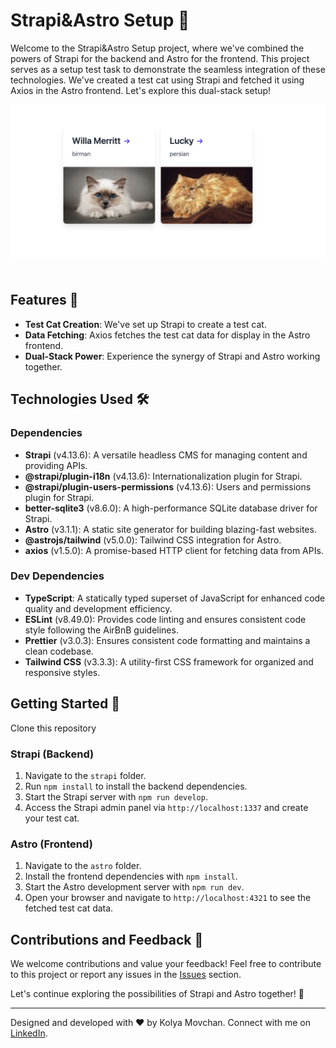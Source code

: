 # Strapi&Astro Setup 🚀

Welcome to the Strapi&Astro Setup project, where we've combined the powers of Strapi for the backend and Astro for the frontend. This project serves as a setup test task to demonstrate the seamless integration of these technologies. We've created a test cat using Strapi and fetched it using Axios in the Astro frontend. Let's explore this dual-stack setup!

<p align="center">
  <img src="https://github.com/kolya-movchan/strapi-astro-setup/raw/main/astro/public/screenshots/Screenshot.png" alt="project screenshot" style="margin-bottom: 20px;">
</p>

## Features 🚀

- **Test Cat Creation**: We've set up Strapi to create a test cat.
- **Data Fetching**: Axios fetches the test cat data for display in the Astro frontend.
- **Dual-Stack Power**: Experience the synergy of Strapi and Astro working together.

## Technologies Used 🛠️

### Dependencies
- **Strapi** (v4.13.6): A versatile headless CMS for managing content and providing APIs.
- **@strapi/plugin-i18n** (v4.13.6): Internationalization plugin for Strapi.
- **@strapi/plugin-users-permissions** (v4.13.6): Users and permissions plugin for Strapi.
- **better-sqlite3** (v8.6.0): A high-performance SQLite database driver for Strapi.
- **Astro** (v3.1.1): A static site generator for building blazing-fast websites.
- **@astrojs/tailwind** (v5.0.0): Tailwind CSS integration for Astro.
- **axios** (v1.5.0): A promise-based HTTP client for fetching data from APIs.

### Dev Dependencies
- **TypeScript**: A statically typed superset of JavaScript for enhanced code quality and development efficiency.
- **ESLint** (v8.49.0): Provides code linting and ensures consistent code style following the AirBnB guidelines.
- **Prettier** (v3.0.3): Ensures consistent code formatting and maintains a clean codebase.
- **Tailwind CSS** (v3.3.3): A utility-first CSS framework for organized and responsive styles.

## Getting Started 🏁

Clone this repository

### Strapi (Backend)
1. Navigate to the `strapi` folder.
2. Run `npm install` to install the backend dependencies.
3. Start the Strapi server with `npm run develop`.
4. Access the Strapi admin panel via `http://localhost:1337` and create your test cat.

### Astro (Frontend)
1. Navigate to the `astro` folder.
2. Install the frontend dependencies with `npm install`.
3. Start the Astro development server with `npm run dev`.
4. Open your browser and navigate to `http://localhost:4321` to see the fetched test cat data.

## Contributions and Feedback 🙌

We welcome contributions and value your feedback! Feel free to contribute to this project or report any issues in the [Issues](https://github.com/klmovchan/strapi-astro-setup/issues) section.

Let's continue exploring the possibilities of Strapi and Astro together! 🚀

---

Designed and developed with ❤️ by Kolya Movchan. Connect with me on [LinkedIn](https://www.linkedin.com/in/klmovchan/).